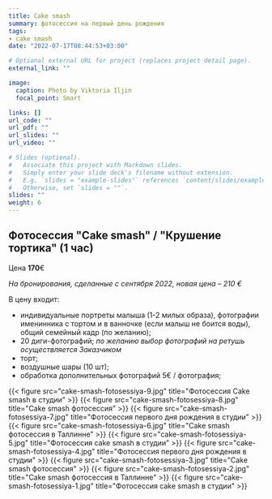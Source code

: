 ```yaml
---
title: Cake smash
summary: фотосессия на первый день рождения
tags:
- cake smash
date: "2022-07-17T08:44:53+03:00"

# Optional external URL for project (replaces project detail page).
external_link: ""

image:
  caption: Photo by Viktoria Iljin
  focal_point: Smart

links: []
url_code: ""
url_pdf: ""
url_slides: ""
url_video: ""

# Slides (optional).
#   Associate this project with Markdown slides.
#   Simply enter your slide deck's filename without extension.
#   E.g. `slides = "example-slides"` references `content/slides/example-slides.md`.
#   Otherwise, set `slides = ""`.
slides: ""
weight: 6
---
```


## Фотосессия "Cake smash" / "Крушение тортика" (1 час) 

Цена **170**€

_На бронирования, сделанные с сентября 2022, новая цена – 210 €_

В цену входит: 

* индивидуальные портреты малыша (1-2 милых образа), фотографии именинника с тортом и в ванночке (если малыш не боится воды), общий семейный кадр (по желанию);
* 20 диги-фотографий;
_по желанию выбор фотографий на ретушь осуществляется Заказчиком_
* торт;
* воздушные шары (10 шт);
* обработка дополнительных фотографий 5€ / фотография;

{{< figure src="cake-smash-fotosessiya-9.jpg" title="Фотосессия Сake smash в студии" >}}
{{< figure src="cake-smash-fotosessiya-8.jpg" title="Сake smash фотосессия" >}}
{{< figure src="cake-smash-fotosessiya-7.jpg" title="Фотосессия первого дня рождения в студии" >}}
{{< figure src="cake-smash-fotosessiya-6.jpg" title="Сake smash фотосессия в Таллинне" >}}
{{< figure src="cake-smash-fotosessiya-5.jpg" title="Фотосессия cake smash в студии" >}}
{{< figure src="cake-smash-fotosessiya-4.jpg" title="Фотосессия первого дня рождения в студии" >}}
{{< figure src="cake-smash-fotosessiya-3.jpg" title="Сake smash фотосессия" >}}
{{< figure src="cake-smash-fotosessiya-2.jpg" title="Сake smash фотосессия в Таллинне" >}}
{{< figure src="cake-smash-fotosessiya-1.jpg" title="Фотосессия cake smash в студии" >}}